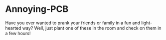 # Annoying-PCB
Have you ever wanted to prank your friends or family in a fun and light-hearted way? Well, just plant one of these in the room and check on them in a few hours! 
